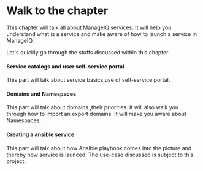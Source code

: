 # Walk to the chapter

This chapter will talk all about ManageIQ services. It will help you understand what is a service and make aware of how to launch a service in ManageIQ.

Let's quickly go through the stuffs discussed within this chapter

#### Service catalogs and user self-service portal

This part will talk about service basics,use of self-service portal.

#### Domains and Namespaces

This part will talk about domains ,their priorities. It will also walk you through how to import an export domains. It will make you aware about Namespaces.

#### Creating a ansible service

This part will talk about how Ansible playbook comes into the picture and thereby how service is launced. The use-case discussed is subject to this project.

